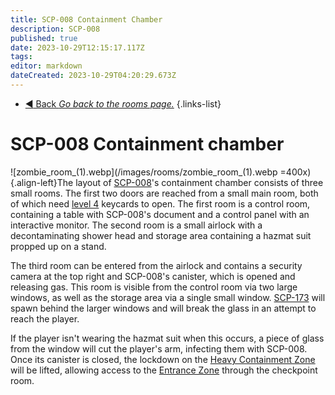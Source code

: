 ```yaml
---
title: SCP-008 Containment Chamber
description: SCP-008
published: true
date: 2023-10-29T12:15:17.117Z
tags: 
editor: markdown
dateCreated: 2023-10-29T04:20:29.673Z
---
```


- [:arrow_backward: Back *Go back to the rooms page.*](/en/game/rooms#zones)
{.links-list}
# SCP-008 Containment chamber
![zombie_room_(1).webp](/images/rooms/zombie_room_(1).webp =400x){.align-left}The layout of [SCP-008](/en/game/rooms/008)'s containment chamber consists of three small rooms. The first two doors are reached from a small main room, both of which need [level 4](/en/game/items/Keycards) keycards to open. The first room is a control room, containing a table with SCP-008's document and a control panel with an interactive monitor. The second room is a small airlock with a decontaminating shower head and storage area containing a hazmat suit propped up on a stand.

The third room can be entered from the airlock and contains a security camera at the top right and SCP-008's canister, which is opened and releasing gas. This room is visible from the control room via two large windows, as well as the storage area via a single small window. [SCP-173](/en/game/scps/173) will spawn behind the larger windows and will break the glass in an attempt to reach the player.

If the player isn't wearing the hazmat suit when this occurs, a piece of glass from the window will cut the player's arm, infecting them with SCP-008. Once its canister is closed, the lockdown on the [Heavy Containment Zone](/en/game/rooms/hcz) will be lifted, allowing access to the [Entrance Zone](/en/game/rooms/ent) through the checkpoint room.